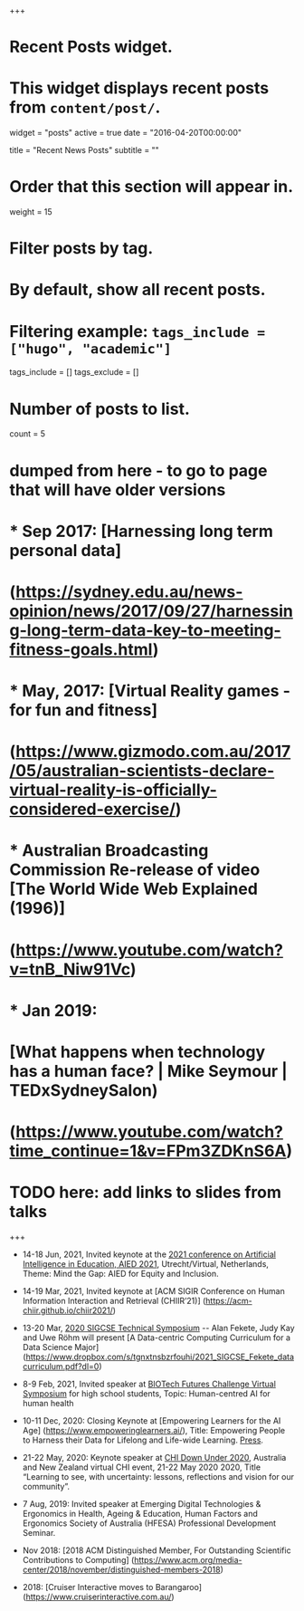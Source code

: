 +++
# Recent Posts widget.
# This widget displays recent posts from `content/post/`.
widget = "posts"
active = true
date = "2016-04-20T00:00:00"

title = "Recent News Posts"
subtitle = ""

# Order that this section will appear in.
weight = 15

# Filter posts by tag.
#  By default, show all recent posts.
#  Filtering example: `tags_include = ["hugo", "academic"]`
tags_include = []
tags_exclude = []

# Number of posts to list.
count = 5

# dumped from here - to go to page that will have older versions
#  * Sep 2017: [Harnessing long term personal data] 
#  (https://sydney.edu.au/news-opinion/news/2017/09/27/harnessing-long-term-data-key-to-meeting-fitness-goals.html)
#  
#  * May, 2017: [Virtual Reality games - for fun and fitness]
#  (https://www.gizmodo.com.au/2017/05/australian-scientists-declare-virtual-reality-is-officially-considered-exercise/)
#  
#  * Australian Broadcasting Commission Re-release of video [The World Wide Web Explained (1996)]
#  (https://www.youtube.com/watch?v=tnB_Niw91Vc)
#   * Jan 2019: 
#   [What happens when technology has a human face? | Mike Seymour | TEDxSydneySalon)
#   (https://www.youtube.com/watch?time_continue=1&v=FPm3ZDKnS6A)

# TODO here: add links to slides from talks

+++

* 14-18 Jun, 2021, Invited keynote at the [2021 conference on Artificial Intelligence in Education, AIED 2021](https://aied2021.science.uu.nl/), Utrecht/Virtual, Netherlands,
Theme: Mind the Gap: AIED for Equity and Inclusion.


* 14-19 Mar, 2021, Invited keynote at [ACM SIGIR Conference on Human Information Interaction and Retrieval (CHIIR’21)]
(https://acm-chiir.github.io/chiir2021/)

* 13-20 Mar, [2020 SIGCSE Technical Symposium](https://sigcse2021.sigcse.org/) 
-- Alan Fekete, Judy Kay and Uwe Röhm will present
[A Data-centric Computing Curriculum for a Data Science Major]
(https://www.dropbox.com/s/tgnxtnsbzrfouhi/2021_SIGCSE_Fekete_datacurriculum.pdf?dl=0)

* 8-9 Feb, 2021, Invited speaker at [BIOTech Futures Challenge Virtual Symposium](https://biotechfutures.org/) for high school students, Topic: Human-centred AI for human health

* 10-11 Dec, 2020: Closing Keynote at [Empowering Learners for the AI Age]
(https://www.empoweringlearners.ai/), Title: Empowering People to Harness their Data for Lifelong and Life-wide Learning.
[Press](https://www.smh.com.au/national/empowering-learners-for-the-age-of-artificial-intelligence-20201210-p56mc3.html).

* 21-22 May, 2020: Keynote speaker at [CHI Down Under 2020](https://sites.google.com/view/chi-downunder/home), 
Australia and New Zealand virtual CHI event, 21-22 May 2020 2020, 
Title “Learning to see, with uncertainty: lessons, reflections and vision for our community”.

* 7 Aug, 2019: Invited speaker at Emerging Digital Technologies & Ergonomics in Health, Ageing & Education, Human Factors and Ergonomics Society of Australia (HFESA) Professional Development Seminar.

* Nov 2018: [2018 ACM Distinguished Member, For Outstanding Scientific Contributions to Computing]
(https://www.acm.org/media-center/2018/november/distinguished-members-2018)

* 2018: [Cruiser Interactive moves to Barangaroo]
(https://www.cruiserinteractive.com.au/)

